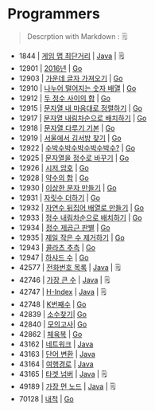 # Programmers
> Descrption with Markdown : 🗒

- 1844 | [게임 맵 최단거리](https://programmers.co.kr/learn/courses/30/lessons/1844) | [Java](p1844.md) | 🗒
- 12901 | [2016년](https://programmers.co.kr/learn/courses/30/lessons/12901?language=go) | [Go](p12901.go) 
- 12903 | [가운데 글자 가져오기](https://programmers.co.kr/learn/courses/30/lessons/12903) | [Go](p12903.go)
- 12910 | [나누어 떨어지는 숫자 배열](https://programmers.co.kr/learn/courses/30/lessons/12910) | [Go](p12910.go) 
- 12912 |  [두 정수 사이의 합](https://programmers.co.kr/learn/courses/30/lessons/12912) | [Go](p12912.go) 
- 12915 | [문자열 내 마음대로 정렬하기](https://programmers.co.kr/learn/courses/30/lessons/12915?language=go) | [Go](p12915.go) 
- 12917 | [문자열 내림차순으로 배치하기](https://programmers.co.kr/learn/courses/30/lessons/12917?language=go) | [Go](p12917.go) 
- 12918 | [문자열 다루기 기본](https://programmers.co.kr/learn/courses/30/lessons/12918) | [Go](p12918.go) 
- 12919 | [서울에서 김서방 찾기](https://programmers.co.kr/learn/courses/30/lessons/12919) | [Go](p12919.go) 
- 12922 | [수박수박수박수박수박수?](https://programmers.co.kr/learn/courses/30/lessons/12922) | [Go](p12922.go) 
- 12925 | [문자열을 정수로 바꾸기](https://programmers.co.kr/learn/courses/30/lessons/12925) | [Go](p12925.go) 
- 12926 | [시저 암호](https://programmers.co.kr/learn/courses/30/lessons/12926) | [Go](p12926.go) 
- 12928 | [약수의 합](https://programmers.co.kr/learn/courses/30/lessons/12928) | [Go](p12928.go) 
- 12930 | [이상한 문자 만들기](https://programmers.co.kr/learn/courses/30/lessons/12930) | [Go](p12930.go) 
- 12931 | [자릿수 더하기](https://programmers.co.kr/learn/courses/30/lessons/12931) | [Go](p12931.go) 
- 12932 | [자연수 뒤집어 배열로 만들기](https://programmers.co.kr/learn/courses/30/lessons/12932) | [Go](p12932.go) 
- 12933 | [정수 내림차순으로 배치하기](https://programmers.co.kr/learn/courses/30/lessons/12933) | [Go](p12933.go) 
- 12934 | [정수 제곱근 판별](https://programmers.co.kr/learn/courses/30/lessons/12934) | [Go](p12934.go) 
- 12935 | [제일 작은 수 제거하기](https://programmers.co.kr/learn/courses/30/lessons/12935?language=go) | [Go](p12935.go) 
- 12943 | [콜라츠 추측](https://programmers.co.kr/learn/courses/30/lessons/12943?language=go) | [Go](p12943.go) 
- 12947 | [하샤드 수](https://programmers.co.kr/learn/courses/30/lessons/12947?language=go) | [Go](p12947.go) 
- 42577 | [전화번호 목록](https://programmers.co.kr/learn/courses/30/lessons/42577) | [Java](p42577.md) | 🗒
- 42746 | [가장 큰 수](https://programmers.co.kr/learn/courses/30/lessons/42746) | [Java](p42746.md) | 🗒
- 42747 | [H-Index](https://programmers.co.kr/learn/courses/30/lessons/42747) | [Java](p42747.md) | 🗒
- 42748 | [K번째수](https://programmers.co.kr/learn/courses/30/lessons/42748) | [Go](p42748.go)
- 42839 | [소수찾기](https://programmers.co.kr/learn/courses/30/lessons/42839)| [Go](p42839.go) 
- 42840 | [모의고사](https://programmers.co.kr/learn/courses/30/lessons/42840)| [Go](p42840.go) 
- 42862 | [체육복](https://programmers.co.kr/learn/courses/30/lessons/42862) | [Go](p42862.go) 
- 43162 | [네트워크](https://programmers.co.kr/learn/courses/30/lessons/43162) | [Java](p43162.java)
- 43163 | [단어 변환](https://programmers.co.kr/learn/courses/30/lessons/43163) | [Java](p43163.java)
- 43164 | [여행경로](https://programmers.co.kr/learn/courses/30/lessons/43164) | [Java](p43164.java)
- 43165 | [타겟 넘버](https://programmers.co.kr/learn/courses/30/lessons/43165) | [Java](p43165.md) | 🗒
- 49189 | [가장 먼 노드](https://programmers.co.kr/learn/courses/30/lessons/49189) | [Java](p49189.md) | 🗒
- 70128 | [내적](https://programmers.co.kr/learn/courses/30/lessons/70128) | [Go](p70128.go) 







